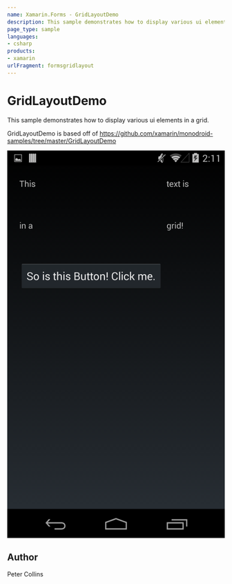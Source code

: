 ```yaml
---
name: Xamarin.Forms - GridLayoutDemo
description: This sample demonstrates how to display various ui elements in a grid. GridLayoutDemo is based off of...
page_type: sample
languages:
- csharp
products:
- xamarin
urlFragment: formsgridlayout
---
```

# GridLayoutDemo
	
This sample demonstrates how to display various ui elements in a grid.

GridLayoutDemo is based off of https://github.com/xamarin/monodroid-samples/tree/master/GridLayoutDemo
	
![GridLayoutDemo application screenshot](Screenshots/GridLayoutAndroid.png "GridLayoutDemo application screenshot")

## Author
Peter Collins
